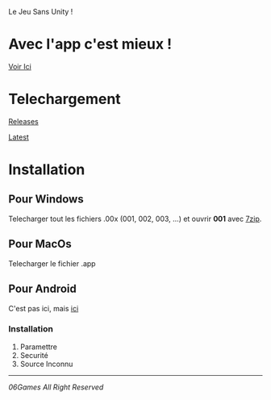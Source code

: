 
Le Jeu Sans Unity !
# Avec l'app c'est mieux !
[Voir Ici](https://06games.github.io/App.html)

# Telechargement
[Releases](https://github.com/06Games/Jeu/releases) <P>
[Latest](https://github.com/06Games/Jeu/releases/latest)
# Installation
## Pour Windows
Telecharger tout les fichiers .00x (001, 002, 003, ...) et ouvrir **001** avec [7zip](http://www.7-zip.org/download.html).
## Pour MacOs
Telecharger le fichier .app
## Pour Android
C'est pas ici, mais [ici](https://06games.store.aptoide.com/app/market/com.unity.sampleassets/1/23131455/Jeu)
### Installation
1. Paramettre
2. Securité
3. Source Inconnu

<HR>
<i>06Games All Right Reserved</i>
